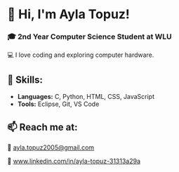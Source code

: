 # 👋 Hi, I'm Ayla Topuz!

### 🎓 2nd Year Computer Science Student at WLU

💻 I love coding and exploring computer hardware.

## 🔧 Skills:
- **Languages:** C, Python, HTML, CSS, JavaScript
- **Tools:** Eclipse, Git, VS Code

## 📫 Reach me at:
📧 [ayla.topuz2005@gmail.com](mailto:ayla.topuz2005@gmail.com)

🔗 www.linkedin.com/in/ayla-topuz-31313a29a

